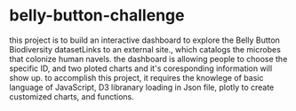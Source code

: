 # belly-button-challenge
this project is to build an interactive dashboard to explore the Belly Button Biodiversity datasetLinks to an external site., which catalogs the microbes that colonize human navels.
the dashboard is allowing people to choose the specific ID, and two ploted charts and it's coresponding information will show up.
to accomplish this project, it requires the knowlege of basic language of JavaScript, D3 libranary loading in Json file, plotly to create customized charts, and functions.
